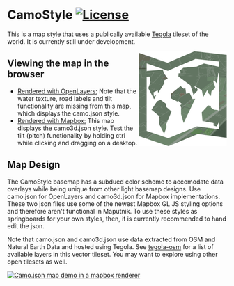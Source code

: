 # CamoStyle [![License](https://img.shields.io/badge/License-BSD%202--Clause-orange.svg)](https://opensource.org/licenses/BSD-2-Clause)
This is a map style that uses a publically available [Tegola](https://github.com/terranodo/tegola) tileset of the world. It is currently still under development.

<img align="right" alt="TegolaCamoStyle" src="logo.png" />

## Viewing the map in the browser
- [Rendered with OpenLayers:](https://htmlpreview.github.io/?https://github.com/PetersonGIS/CamoStyle/blob/master/live-map.html)
Note that the water texture, road labels and tilt functionality are missing from this map, which displays the camo.json style.
- [Rendered with Mapbox:](http://www.gretchenpeterson.com/live-map-mapbox.html) 
This map displays the camo3d.json style. Test the tilt (pitch) functionality by holding ctrl while clicking and dragging on a desktop. 

## Map Design

The CamoStyle basemap has a subdued color scheme to accomodate data overlays while being unique from other light basemap designs. Use camo.json for OpenLayers and camo3d.json for Mapbox implementations. These two json files use some of the newest Mapbox GL JS styling options and therefore aren't functional in Maputnik. To use these styles as springboards for your own styles, then, it is currently recommended to hand edit the json. 

Note that camo.json and camo3d.json use data extracted from OSM and Natural Earth Data and hosted using Tegola. See [tegola-osm](https://github.com/terranodo/tegola-osm) for a list of available layers in this vector tileset. You may want to explore using other open tilesets as well.

[![Camo.json map demo in a mapbox renderer](demo.gif)](http://www.gretchenpeterson.com/live-map-mapbox.html#14.66/50.7173/7.1318/-52/60)

 
